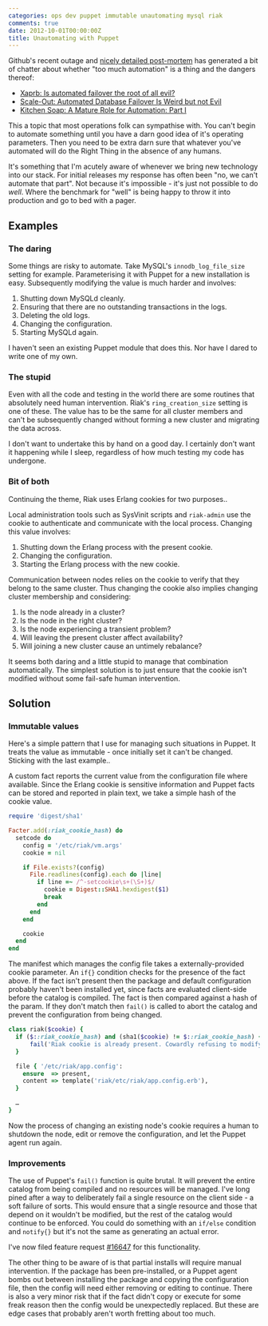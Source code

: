 ```yaml
---
categories: ops dev puppet immutable unautomating mysql riak
comments: true
date: 2012-10-01T00:00:00Z
title: Unautomating with Puppet
---
```


Github's recent outage and [nicely detailed post-mortem](https://github.com/blog/1261-github-availability-this-week) has generated a bit of chatter about whether "too much automation" is a thing and the dangers thereof:

- [Xaprb: Is automated failover the root of all evil?](http://www.xaprb.com/blog/2012/09/17/is-automated-failover-the-root-of-all-evil/)
- [Scale-Out: Automated Database Failover Is Weird but not Evil](http://scale-out-blog.blogspot.co.uk/2012/09/automated-database-failover-is-weird.html)
- [Kitchen Soap: A Mature Role for Automation: Part I](http://www.kitchensoap.com/2012/09/21/a-mature-role-for-automation-part-i/)

This a topic that most operations folk can sympathise with. You can't begin to automate something until you have a darn good idea of it's operating parameters. Then you need to be extra darn sure that whatever you've automated will do the Right Thing in the absence of any humans.

It's something that I'm acutely aware of whenever we bring new technology into our stack. For initial releases my response has often been "no, we can't automate that part". Not because it's impossible - it's just not possible to do *well*. Where the benchmark for "well" is being happy to throw it into production and go to bed with a pager.

## Examples

### The daring

Some things are risky to automate. Take MySQL's `innodb_log_file_size` setting for example. Parameterising it with Puppet for a new installation is easy. Subsequently modifying the value is much harder and involves:

1. Shutting down MySQLd cleanly.
1. Ensuring that there are no outstanding transactions in the logs.
1. Deleting the old logs.
1. Changing the configuration.
1. Starting MySQLd again.

I haven't seen an existing Puppet module that does this. Nor have I dared to write one of my own.

### The stupid

Even with all the code and testing in the world there are some routines that absolutely need human intervention. Riak's `ring_creation_size` setting is one of these. The value has to be the same for all cluster members and can't be subsequently changed without forming a new cluster and migrating the data across.

I don't want to undertake this by hand on a good day. I certainly don't want it happening while I sleep, regardless of how much testing my code has undergone.

### Bit of both

Continuing the theme, Riak uses Erlang cookies for two purposes..

Local administration tools such as SysVinit scripts and `riak-admin` use the cookie to authenticate and communicate with the local process. Changing this value involves:

1. Shutting down the Erlang process with the present cookie.
1. Changing the configuration.
1. Starting the Erlang process with the new cookie.

Communication between nodes relies on the cookie to verify that they belong to the same cluster. Thus changing the cookie also implies changing cluster membership and considering:

1. Is the node already in a cluster?
1. Is the node in the right cluster?
1. Is the node experiencing a transient problem?
1. Will leaving the present cluster affect availability?
1. Will joining a new cluster cause an untimely rebalance?

It seems both daring and a little stupid to manage that combination automatically. The simplest solution is to just ensure that the cookie isn't modified without some fail-safe human intervention.

## Solution

### Immutable values

Here's a simple pattern that I use for managing such situations in Puppet. It treats the value as immutable - once initially set it can't be changed. Sticking with the last example..

A custom fact reports the current value from the configuration file where available. Since the Erlang cookie is sensitive information and Puppet facts can be stored and reported in plain text, we take a simple hash of the cookie value.

``` ruby riak/lib/facter/riak_cookie_hash.rb
require 'digest/sha1'

Facter.add(:riak_cookie_hash) do
  setcode do
    config = '/etc/riak/vm.args'
    cookie = nil

    if File.exists?(config)
      File.readlines(config).each do |line|
        if line =~ /^-setcookie\s+(\S+)$/
          cookie = Digest::SHA1.hexdigest($1)
          break
        end
      end
    end

    cookie
  end
end
```

The manifest which manages the config file takes a externally-provided cookie parameter. An `if{}` condition checks for the presence of the fact above. If the fact isn't present then the package and default configuration probably haven't been installed yet, since facts are evaluated client-side before the catalog is compiled. The fact is then compared against a hash of the param. If they don't match then `fail()` is called to abort the catalog and prevent the configuration from being changed.

``` ruby riak/manifests/init.pp
class riak($cookie) {
  if ($::riak_cookie_hash) and (sha1($cookie) != $::riak_cookie_hash) {
      fail('Riak cookie is already present. Cowardly refusing to modify value')
  }

  file { '/etc/riak/app.config':
    ensure  => present,
    content => template('riak/etc/riak/app.config.erb'),
  }

  …
}
```

Now the process of changing an existing node's cookie requires a human to shutdown the node, edit or remove the configuration, and let the Puppet agent run again.

### Improvements

The use of Puppet's `fail()` function is quite brutal. It will prevent the entire catalog from being compiled and no resources will be managed. I've long pined after a way to deliberately fail a single resource on the client side - a soft failure of sorts. This would ensure that a single resource and those that depend on it wouldn't be modified, but the rest of the catalog would continue to be enforced. You could do something with an `if/else` condition and `notify{}` but it's not the same as generating an actual error.

I've now filed feature request [#16647](https://projects.puppetlabs.com/issues/16647) for this functionality.

The other thing to be aware of is that partial installs will require manual intervention. If the package has been pre-installed, or a Puppet agent bombs out between installing the package and copying the configuration file, then the config will need either removing or editing to continue. There is also a very minor risk that if the fact didn't copy or execute for some freak reason then the config would be unexpectedly replaced. But these are edge cases that probably aren't worth fretting about too much.
